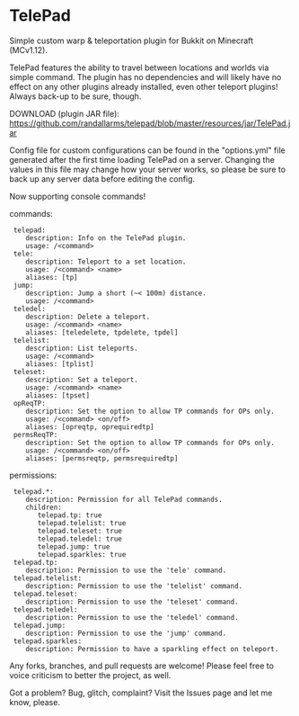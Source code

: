 # TelePad

Simple custom warp & teleportation plugin for Bukkit on Minecraft (MCv1.12).

TelePad features the ability to travel between locations and worlds via simple command. The plugin has no dependencies and will likely have no effect on any other plugins already installed, even other teleport plugins! Always back-up to be sure, though.

DOWNLOAD (plugin JAR file): https://github.com/randallarms/telepad/blob/master/resources/jar/TelePad.jar

Config file for custom configurations can be found in the "options.yml" file generated after the first time loading TelePad on a server. Changing the values in this file may change how your server works, so please be sure to back up any server data before editing the config.

Now supporting console commands!

commands: 

     telepad:
        description: Info on the TelePad plugin.
        usage: /<command>
     tele:
        description: Teleport to a set location.
        usage: /<command> <name>
        aliases: [tp]
     jump:
        description: Jump a short (~< 100m) distance.
        usage: /<command>
     teledel:
        description: Delete a teleport.
        usage: /<command> <name>
        aliases: [teledelete, tpdelete, tpdel]
     telelist:
        description: List teleports.
        usage: /<command>
        aliases: [tplist]
     teleset:
        description: Set a teleport.
        usage: /<command> <name>
        aliases: [tpset]
     opReqTP:
        description: Set the option to allow TP commands for OPs only.
        usage: /<command> <on/off>
        aliases: [opreqtp, oprequiredtp]
     permsReqTP:
        description: Set the option to allow TP commands for OPs only.
        usage: /<command> <on/off>
        aliases: [permsreqtp, permsrequiredtp]
        
permissions:

     telepad.*:
        description: Permission for all TelePad commands.
        children:
           telepad.tp: true
           telepad.telelist: true
           telepad.teleset: true
           telepad.teledel: true
           telepad.jump: true
           telepad.sparkles: true
     telepad.tp:
        description: Permission to use the 'tele' command.
     telepad.telelist:
        description: Permission to use the 'telelist' command.
     telepad.teleset:
        description: Permission to use the 'teleset' command.
     telepad.teledel:
        description: Permission to use the 'teledel' command.
     telepad.jump:
        description: Permission to use the 'jump' command.
     telepad.sparkles:
        description: Permission to have a sparkling effect on teleport.

Any forks, branches, and pull requests are welcome! Please feel free to voice criticism to better the project, as well.

Got a problem? Bug, glitch, complaint? Visit the Issues page and let me know, please.